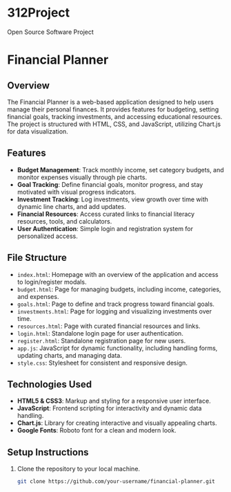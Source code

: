 # 312Project
Open Source Software Project
# Financial Planner

## Overview
The Financial Planner is a web-based application designed to help users manage their personal finances. It provides features for budgeting, setting financial goals, tracking investments, and accessing educational resources. The project is structured with HTML, CSS, and JavaScript, utilizing Chart.js for data visualization.

## Features
- **Budget Management**: Track monthly income, set category budgets, and monitor expenses visually through pie charts.
- **Goal Tracking**: Define financial goals, monitor progress, and stay motivated with visual progress indicators.
- **Investment Tracking**: Log investments, view growth over time with dynamic line charts, and add updates.
- **Financial Resources**: Access curated links to financial literacy resources, tools, and calculators.
- **User Authentication**: Simple login and registration system for personalized access.

## File Structure
- `index.html`: Homepage with an overview of the application and access to login/register modals.
- `budget.html`: Page for managing budgets, including income, categories, and expenses.
- `goals.html`: Page to define and track progress toward financial goals.
- `investments.html`: Page for logging and visualizing investments over time.
- `resources.html`: Page with curated financial resources and links.
- `login.html`: Standalone login page for user authentication.
- `register.html`: Standalone registration page for new users.
- `app.js`: JavaScript for dynamic functionality, including handling forms, updating charts, and managing data.
- `style.css`: Stylesheet for consistent and responsive design.

## Technologies Used
- **HTML5 & CSS3**: Markup and styling for a responsive user interface.
- **JavaScript**: Frontend scripting for interactivity and dynamic data handling.
- **Chart.js**: Library for creating interactive and visually appealing charts.
- **Google Fonts**: Roboto font for a clean and modern look.

## Setup Instructions
1. Clone the repository to your local machine.
   ```bash
   git clone https://github.com/your-username/financial-planner.git
